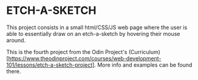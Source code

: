 # ETCH-A-SKETCH
This project consists in a small html/CSS/JS web page where the user is able to essentially draw on an etch-a-sketch by hovering their mouse around.

This is the fourth project from the Odin Project's (Curriculum) [https://www.theodinproject.com/courses/web-development-101/lessons/etch-a-sketch-project]. More info and examples can be found there.  
